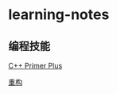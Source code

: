 # learning-notes

## 编程技能
[C++ Primer Plus](https://github.com/yeah31415/learning-notes/blob/master/Cpp_Primer_Plus/Cpp_Primer_Plus.md)

[重构](https://github.com/yeah31415/learning-notes/tree/master/Refactoring)

